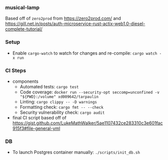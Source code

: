 ### musical-lamp
Based off of `zero2prod` from https://zero2prod.com/ and https://gill.net.in/posts/auth-microservice-rust-actix-web1.0-diesel-complete-tutorial/

### Setup
* Enable `cargo-watch` to watch for changes and re-compile: `cargo watch -x run`


### CI Steps
* components
  * Automated tests: `cargo test`
  * Code coverage: `docker run --security-opt seccomp=unconfined -v "${PWD}:/volume" xd009642/tarpaulin`
  * Linting: `cargo clippy -- -D warnings`
  * Formatting check: `cargo fmt -- --check`
  * Security vulnerability check: `cargo audit`
* final CI script based off of https://gist.github.com/LukeMathWalker/5ae1107432ce283310c3e601fac915f3#file-general-yml

### DB
* To launch Postgres container manually: `./scripts/init_db.sh`
